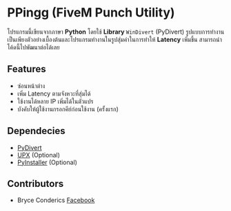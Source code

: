 # PPingg (FiveM Punch Utility)
โปรแกรมนี้เขียนจากภาษา __Python__ โดยใช้ __Library__ `WinDivert` (PyDivert) รูปแบบการทำงานเป็นเพียงตัวอย่างเบื้องต้นและโปรแกรมทำงานในรูปสุ่มค่าในการทำให้ __Latency__ เพิ่มขึ้น สามารถนำโค้ดนี้ไปพัฒนาต่อได้เลย

## Features
- ซ่อนหน้าต่าง
- เพิ่ม Latency ตามจังหวะที่สุ่มได้
- ใช้งานได้หลาย IP เพิ่มได้ในตัวแปร
- บังคับให้ผู้ใช้งานกรอกคีย์ก่อนใช้งาน (ครั้งแรก)

## Dependecies
- [PyDivert](https://github.com/ffalcinelli/pydivert)
- [UPX](https://upx.github.io/) (Optional)
- [PyInstaller](https://pyinstaller.org/en/stable/) (Optional)

## Contributors
- Bryce Conderics [Facebook](https://facebook.com/justbryces)